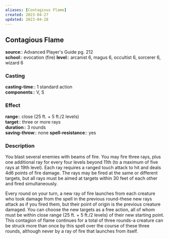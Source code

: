 ```yaml
---
aliases: [Contagious Flame]
created: 2023-04-27
updated: 2023-04-28
---
```


## Contagious Flame

**source**:: Advanced Player's Guide pg. 212  
**school**:: evocation (fire)
**level**:: arcanist 6, magus 6, occultist 6, sorcerer 6, wizard 6

### Casting

**casting-time**:: 1 standard action  
**components**:: V, S

### Effect

**range**:: close (25 ft. + 5 ft./2 levels)  
**target**:: three or more rays  
**duration**:: 3 rounds  
**saving-throw**:: none
**spell-resistance**:: yes

### Description

You blast several enemies with beams of fire. You may fire three rays, plus one additional ray for every four levels beyond 11th (to a maximum of five rays at 19th level). Each ray requires a ranged touch attack to hit and deals 4d6 points of fire damage. The rays may be fired at the same or different targets, but all rays must be aimed at targets within 30 feet of each other and fired simultaneously.  
  
Every round on your turn, a new ray of fire launches from each creature who took damage from the spell in the previous round-these new rays attack as if you fired them, but their point of origin is the previous creature damaged. You can choose the new targets as a free action, all of whom must be within close range (25 ft. + 5 ft./2 levels) of their new starting point. This contagion of flame continues for a total of three rounds-a creature can be struck more than once by this spell over the course of these three rounds, although never by a ray of fire that launches from itself.

